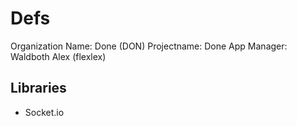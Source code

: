 Defs
===
Organization Name: Done (DON)
Projectname: Done App
Manager: Waldboth Alex (flexlex)


Libraries
---
- Socket.io